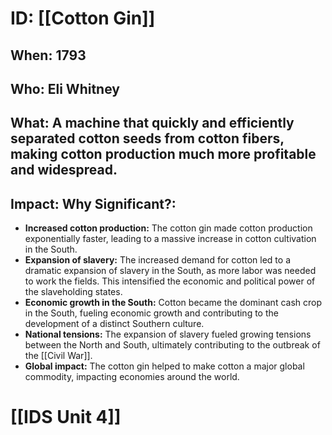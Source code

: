 # ID: [[Cotton Gin]] 
## When: 1793 
## Who: Eli Whitney 
## What: A machine that quickly and efficiently separated cotton seeds from cotton fibers, making cotton production much more profitable and widespread.
## Impact: Why Significant?:
* **Increased cotton production:**  The cotton gin made cotton production exponentially faster, leading to a massive increase in cotton cultivation in the South. 
* **Expansion of slavery:**  The increased demand for cotton led to a dramatic expansion of slavery in the South, as more labor was needed to work the fields. This intensified the economic and political power of the slaveholding states.
* **Economic growth in the South:**  Cotton became the dominant cash crop in the South, fueling economic growth and contributing to the development of a distinct Southern culture. 
* **National tensions:** The expansion of slavery fueled growing tensions between the North and South, ultimately contributing to the outbreak of the [[Civil War]]. 
* **Global impact:** The cotton gin helped to make cotton a major global commodity, impacting economies around the world. 

# [[IDS Unit 4]]